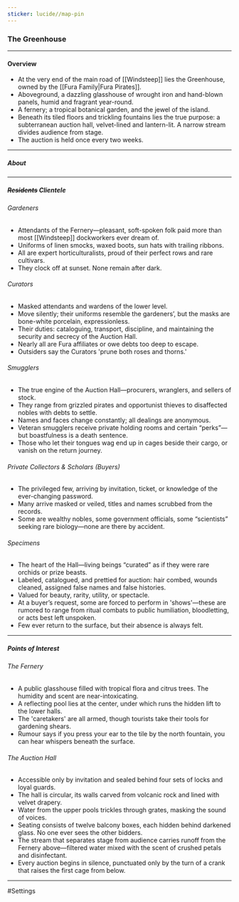```yaml
---
sticker: lucide//map-pin
---
```

### The Greenhouse
---
#### Overview
- At the very end of the main road of [[Windsteep]] lies the Greenhouse, owned by the [[Fura Family|Fura Pirates]].
- Aboveground, a dazzling glasshouse of wrought iron and hand-blown panels, humid and fragrant year-round.
- A fernery; a tropical botanical garden, and the jewel of the island.
- Beneath its tiled floors and trickling fountains lies the true purpose: a subterranean auction hall, velvet-lined and lantern-lit. A narrow stream divides audience from stage.
- The auction is held once every two weeks.

----
##### About




---
##### ~~Residents~~ Clientele

###### Gardeners
- Attendants of the Fernery—pleasant, soft-spoken folk paid more than most [[Windsteep]] dockworkers ever dream of.
- Uniforms of linen smocks, waxed boots, sun hats with trailing ribbons.
- All are expert horticulturalists, proud of their perfect rows and rare cultivars.
- They clock off at sunset. None remain after dark.

###### Curators
- Masked attendants and wardens of the lower level.
- Move silently; their uniforms resemble the gardeners’, but the masks are bone-white porcelain, expressionless.
- Their duties: cataloguing, transport, discipline, and maintaining the security and secrecy of the Auction Hall.
- Nearly all are Fura affiliates or owe debts too deep to escape.
- Outsiders say the Curators 'prune both roses and thorns.'

###### Smugglers
- The true engine of the Auction Hall—procurers, wranglers, and sellers of stock.
- They range from grizzled pirates and opportunist thieves to disaffected nobles with debts to settle.
- Names and faces change constantly; all dealings are anonymous.
- Veteran smugglers receive private holding rooms and certain “perks”—but boastfulness is a death sentence.
- Those who let their tongues wag end up in cages beside their cargo, or vanish on the return journey.

###### Private Collectors & Scholars (Buyers)
- The privileged few, arriving by invitation, ticket, or knowledge of the ever-changing password.
- Many arrive masked or veiled, titles and names scrubbed from the records.
- Some are wealthy nobles, some government officials, some “scientists” seeking rare biology—none are there by accident.

###### Specimens
- The heart of the Hall—living beings “curated” as if they were rare orchids or prize beasts.
- Labeled, catalogued, and prettied for auction: hair combed, wounds cleaned, assigned false names and false histories.
- Valued for beauty, rarity, utility, or spectacle.
- At a buyer’s request, some are forced to perform in 'shows'—these are rumored to range from ritual combats to public humiliation, bloodletting, or acts best left unspoken.
- Few ever return to the surface, but their absence is always felt.

---
##### Points of Interest

###### The Fernery 
- A public glasshouse filled with tropical flora and citrus trees. The humidity and scent are near-intoxicating.
- A reflecting pool lies at the center, under which runs the hidden lift to the lower halls.
- The 'caretakers' are all armed, though tourists take their tools for gardening shears.
- Rumour says if you press your ear to the tile by the north fountain, you can hear whispers beneath the surface.

###### The Auction Hall 
- Accessible only by invitation and sealed behind four sets of locks and loyal guards.
- The hall is circular, its walls carved from volcanic rock and lined with velvet drapery.
- Water from the upper pools trickles through grates, masking the sound of voices.
- Seating consists of twelve balcony boxes, each hidden behind darkened glass. No one ever sees the other bidders.
- The stream that separates stage from audience carries runoff from the Fernery above—filtered water mixed with the scent of crushed petals and disinfectant.
- Every auction begins in silence, punctuated only by the turn of a crank that raises the first cage from below.

---
#Settings 


